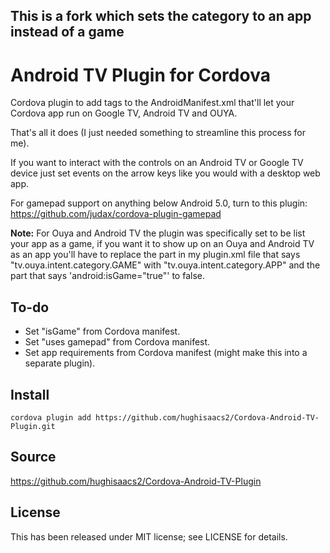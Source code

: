 This is a fork which sets the category to an app instead of a game
------------------------------------------------------------------

Android TV Plugin for Cordova
==============================

Cordova plugin to add tags to the AndroidManifest.xml that'll let your Cordova app run on Google TV, Android TV and OUYA.

That's all it does (I just needed something to streamline this process for me).

If you want to interact with the controls on an Android TV or Google TV device just set events on the arrow keys like you would with a desktop web app.

For gamepad support on anything below Android 5.0, turn to this plugin: https://github.com/judax/cordova-plugin-gamepad

**Note:** For Ouya and Android TV the plugin was specifically set to be list your app as a game, if you want it to show up on an Ouya and Android TV as an app you'll have to replace the part in my plugin.xml file that says "tv.ouya.intent.category.GAME" with "tv.ouya.intent.category.APP" and the part that says 'android:isGame="true"' to false.

To-do
-------
* Set "isGame" from Cordova manifest.
* Set "uses gamepad" from Cordova manifest.
* Set app requirements from Cordova manifest (might make this into a separate plugin).

Install
-------

`cordova plugin add https://github.com/hughisaacs2/Cordova-Android-TV-Plugin.git`

Source
-------------
https://github.com/hughisaacs2/Cordova-Android-TV-Plugin

License
-------

This has been released under MIT license; see LICENSE for details.
